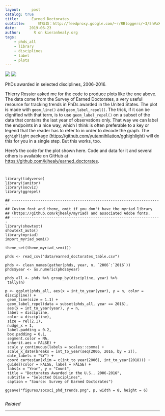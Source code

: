 ```yaml
---
layout:     post
catalog: true
title:      Earned Doctorates
subtitle:      转载自：http://feedproxy.google.com/~r/RBloggers/~3/5hVaXrgregE/
date:      2019-06-23
author:      R on kieranhealy.org
tags:
    - phds_all
    - library
    - disciplines
    - label
    - plots
---
```







![](https://i1.wp.com/kieranhealy.org/files/misc/socsci_phd_trends.png?w=456&is-pending-load=1#038;ssl=1)
![](https://i1.wp.com/kieranhealy.org/files/misc/socsci_phd_trends.png?w=456&ssl=1)

PhDs awarded in selected disciplines, 2006-2016.

Thierry Rossier asked me for the code to produce plots like the one above. The data come from the Survey of Earned Doctorates, a very useful resource for tracking trends in PhDs awarded in the United States. The plot is made with `geom_line()` and `geom_label_repel()`. The trick, if it can be dignified with that term, is to use `geom_label_repel()` on a subset of the data that contains the last year of observations only. That way we can label the endpoints in a nice way, which I think is often preferable to a key or legend that the reader has to refer to in order to decode the graph. The `gghighlight` package (https://github.com/yutannihilation/gghighlight) will do this for you in a single step. But this works, too.

Here’s the code for the plot shown here. Code and data for it and several others is available on GitHub at https://github.com/kjhealy/earned_doctorates.

```


library(tidyverse)
library(janitor)
library(socviz)
library(ggrepel)

## --------------------------------------------------------------------
## Custom font and theme, omit if you don't have the myriad library
## (https://github.com/kjhealy/myriad) and associated Adobe fonts.
## --------------------------------------------------------------------
library(showtext)
showtext_auto()
library(myriad)
import_myriad_semi()

theme_set(theme_myriad_semi())

phds <- read_csv("data/earned_doctorates_table.csv")

phds <- clean_names(gather(phds, year, n, `2006`:`2016`))
phds$year <- as.numeric(phds$year)

phds_all <- phds %>% group_by(discipline, year) %>% 
 tally(n) 
 
p <- ggplot(phds_all, aes(x = int_to_year(year), y = n, color = discipline)) + 
 geom_line(size = 1.1) + 
 geom_label_repel(data = subset(phds_all, year == 2016), 
 aes(x = int_to_year(year), y = n, 
 label = discipline, 
 color = discipline), 
 size = rel(2.1),
 nudge_x = 1,
 label.padding = 0.2,
 box.padding = 0.1,
 segment.color = NA,
 inherit.aes = FALSE) + 
 scale_y_continuous(labels = scales::comma) + 
 scale_x_date(breaks = int_to_year(seq(2006, 2016, by = 2)), 
 date_labels = "%Y") + 
 coord_cartesian(xlim = c(int_to_year(2006), int_to_year(2018))) + 
 guides(color = FALSE, label = FALSE) + 
 labs(x = "Year", y = "Count", 
 title = "Doctorates Awarded in the U.S., 2006-2016", 
 subtitle = "Selected Disciplines", 
 caption = "Source: Survey of Earned Doctorates") 
 
ggsave("figures/socsci_phd_trends.png", p, width = 8, height = 6) 


```


*Related*







---
